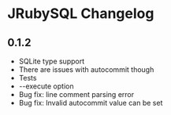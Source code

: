JRubySQL Changelog
==================

0.1.2
-----
* SQLite type support
 * There are issues with autocommit though
* Tests
* --execute option
* Bug fix: line comment parsing error
* Bug fix: Invalid autocommit value can be set

